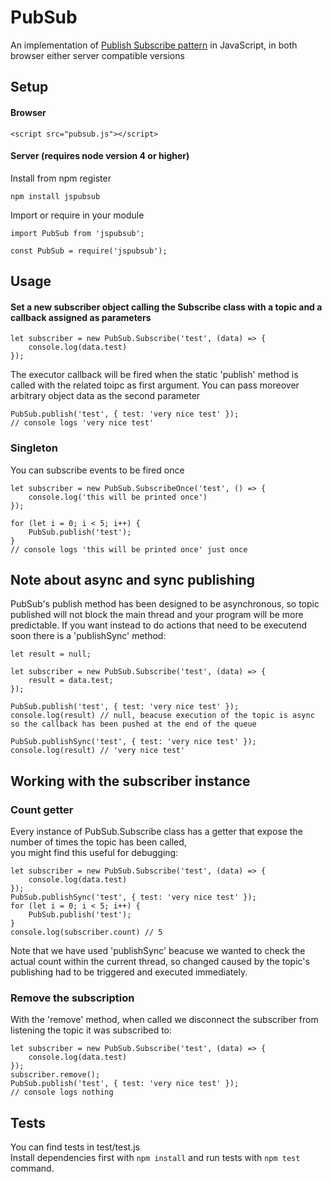 # PubSub
An implementation of [Publish Subscribe pattern](https://en.wikipedia.org/wiki/Publish%E2%80%93subscribe_pattern) in JavaScript, in both browser either server compatible versions

## Setup
#### Browser
```
<script src="pubsub.js"></script>
```
#### Server (requires node version 4 or higher)
Install from npm register
```
npm install jspubsub
```
Import or require in your module
```
import PubSub from 'jspubsub';
```
```
const PubSub = require('jspubsub');
```
## Usage
#### Set a new subscriber object calling the Subscribe class with a topic and a callback assigned as parameters
```
let subscriber = new PubSub.Subscribe('test', (data) => {
	console.log(data.test)
});
```
The executor callback will be fired when the static 'publish' method is called with the related toipc as first argument.
You can pass moreover arbitrary object data as the second parameter
```
PubSub.publish('test', { test: 'very nice test' });
// console logs 'very nice test'
```
### Singleton
You can subscribe events to be fired once
```
let subscriber = new PubSub.SubscribeOnce('test', () => {
	console.log('this will be printed once')
});

for (let i = 0; i < 5; i++) {
	PubSub.publish('test');
}
// console logs 'this will be printed once' just once
```
## Note about async and sync publishing
PubSub's publish method has been designed to be asynchronous, so topic published will not block the main thread and your program will be more predictable. If you want instead to do actions that need to be executend soon there is a 'publishSync' method:
```
let result = null;

let subscriber = new PubSub.Subscribe('test', (data) => {
	result = data.test;
});

PubSub.publish('test', { test: 'very nice test' });
console.log(result) // null, beacuse execution of the topic is async so the callback has been pushed at the end of the queue

PubSub.publishSync('test', { test: 'very nice test' });
console.log(result) // 'very nice test'
```
## Working with the subscriber instance
### Count getter
Every instance of PubSub.Subscribe class has a getter that expose the number of times the topic has been called,<br>
you might find this useful for debugging:

```
let subscriber = new PubSub.Subscribe('test', (data) => {
	console.log(data.test)
});
PubSub.publishSync('test', { test: 'very nice test' });
for (let i = 0; i < 5; i++) {
	PubSub.publish('test');
}
console.log(subscriber.count) // 5
```
Note that we have used 'publishSync' beacuse we wanted to check the actual count within the current thread, so changed caused by the topic's publishing had to be triggered and executed immediately.

### Remove the subscription
With the 'remove' method, when called we disconnect the subscriber from listening the topic it was subscribed to:
```
let subscriber = new PubSub.Subscribe('test', (data) => {
	console.log(data.test)
});
subscriber.remove();
PubSub.publish('test', { test: 'very nice test' });
// console logs nothing
```

## Tests
You can find tests in test/test.js <br>
Install dependencies first with ```npm install``` and run tests with ```npm test``` command.
